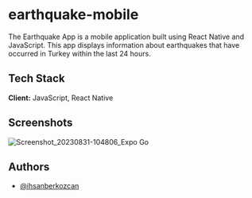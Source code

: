 # earthquake-mobile

The Earthquake App is a mobile application built using React Native and JavaScript. This app displays information about earthquakes that have occurred in Turkey within the last 24 hours. 

## Tech Stack

**Client:** JavaScript, React Native

## Screenshots

![Screenshot_20230831-104806_Expo Go](https://github.com/ihsanberkozcan/earthquake-mobile/assets/59116996/c7188d22-a4c2-4860-b0a1-62a753d2ad46)

## Authors

- [@ihsanberkozcan](https://www.github.com/ihsanberkozcan)

